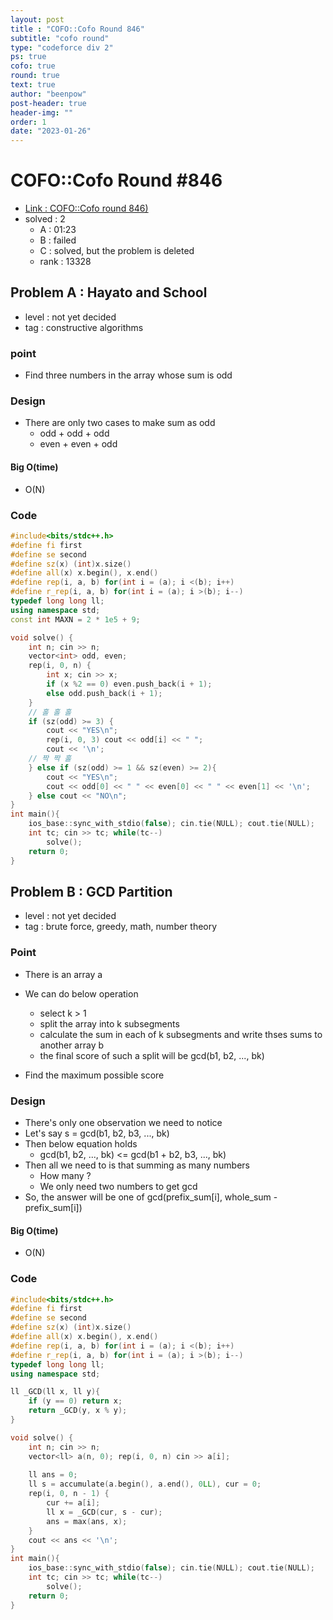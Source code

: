 ```yaml
---
layout: post
title : "COFO::Cofo Round 846"
subtitle: "cofo round"
type: "codeforce div 2"
ps: true
cofo: true
round: true
text: true
author: "beenpow"
post-header: true
header-img: ""
order: 1
date: "2023-01-26"
---
```


# COFO::Cofo Round #846
- [Link : COFO::Cofo round 846)](https://codeforces.com/contest/1780)
- solved : 2
  - A : 01:23
  - B : failed
  - C : solved, but the problem is deleted
  - rank : 13328

## Problem A : Hayato and School

- level : not yet decided
- tag : constructive algorithms

### point
- Find three numbers in the array whose sum is odd

### Design
- There are only two cases to make sum as odd
  - odd + odd + odd
  - even + even + odd

#### Big O(time)
- O(N)

### Code

```cpp
#include<bits/stdc++.h>
#define fi first
#define se second
#define sz(x) (int)x.size()
#define all(x) x.begin(), x.end()
#define rep(i, a, b) for(int i = (a); i <(b); i++)
#define r_rep(i, a, b) for(int i = (a); i >(b); i--)
typedef long long ll;
using namespace std;
const int MAXN = 2 * 1e5 + 9;

void solve() {
    int n; cin >> n;
    vector<int> odd, even;
    rep(i, 0, n) {
        int x; cin >> x;
        if (x %2 == 0) even.push_back(i + 1);
        else odd.push_back(i + 1);
    }
    // 홀 홀 홀
    if (sz(odd) >= 3) {
        cout << "YES\n";
        rep(i, 0, 3) cout << odd[i] << " ";
        cout << '\n';
    // 짝 짝 홀
    } else if (sz(odd) >= 1 && sz(even) >= 2){
        cout << "YES\n";
        cout << odd[0] << " " << even[0] << " " << even[1] << '\n';
    } else cout << "NO\n";
}
int main(){
    ios_base::sync_with_stdio(false); cin.tie(NULL); cout.tie(NULL);
    int tc; cin >> tc; while(tc--)
        solve();
    return 0;
}
```


## Problem B : GCD Partition

- level : not yet decided
- tag : brute force, greedy, math, number theory

### Point
- There is an array a
- We can do below operation
  - select k > 1
  - split the array into k subsegments
  - calculate the sum in each of k subsegments and write thses sums to another array b
  - the final score of such a split will be gcd(b1, b2, ..., bk)

- Find the maximum possible score


### Design
- There's only one observation we need to notice
- Let's say s = gcd(b1, b2, b3, ..., bk)
- Then below equation holds
  - gcd(b1, b2, ..., bk) <= gcd(b1 + b2, b3, ..., bk)
- Then all we need to is that summing as many numbers
  - How many ?
  - We only need two numbers to get gcd
- So, the answer will be one of gcd(prefix_sum[i], whole_sum - prefix_sum[i])

#### Big O(time)
- O(N)

### Code

```cpp
#include<bits/stdc++.h>
#define fi first
#define se second
#define sz(x) (int)x.size()
#define all(x) x.begin(), x.end()
#define rep(i, a, b) for(int i = (a); i <(b); i++)
#define r_rep(i, a, b) for(int i = (a); i >(b); i--)
typedef long long ll;
using namespace std;

ll _GCD(ll x, ll y){
    if (y == 0) return x;
    return _GCD(y, x % y);
}

void solve() {
    int n; cin >> n;
    vector<ll> a(n, 0); rep(i, 0, n) cin >> a[i];
    
    ll ans = 0;
    ll s = accumulate(a.begin(), a.end(), 0LL), cur = 0;
    rep(i, 0, n - 1) {
        cur += a[i];
        ll x = _GCD(cur, s - cur);
        ans = max(ans, x);
    }
    cout << ans << '\n';
}
int main(){
    ios_base::sync_with_stdio(false); cin.tie(NULL); cout.tie(NULL);
    int tc; cin >> tc; while(tc--)
        solve();
    return 0;
}
```
